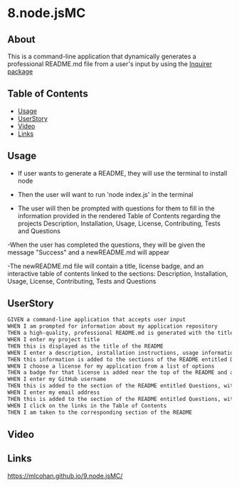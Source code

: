 
# 8.node.jsMC

## About
    
This is a command-line application that dynamically generates a professional README.md file from a user's input by using the [Inquirer package](https://www.npmjs.com/package/inquirer)

   ## Table of Contents
   * [Usage](#usage)
   * [UserStory](#UserStory)
   * [Video](#video)
   * [Links](#links)

## Usage
- If  user wants to generate a README, they will use the terminal to install node

-  Then the user will want to run 'node index.js' in the terminal

- The user will then be prompted with questions for them to fill in the information provided in the rendered Table of Contents regarding the projects Description, Installation, Usage, License, Contributing, Tests and Questions

-When the user has completed the questions, they will be given the message "Success" and a newREADME.md will appear

-The newREADME.md file will contain a title, license badge, and an interactive table of contents linked to the sections: Description, Installation, Usage, License, Contributing, Tests and Questions

## UserStory

```md
GIVEN a command-line application that accepts user input
WHEN I am prompted for information about my application repository
THEN a high-quality, professional README.md is generated with the title of my project and sections entitled Description, Table of Contents, Installation, Usage, License, Contributing, Tests, and Questions
WHEN I enter my project title
THEN this is displayed as the title of the README
WHEN I enter a description, installation instructions, usage information, contribution guidelines, and test instructions
THEN this information is added to the sections of the README entitled Description, Installation, Usage, Contributing, and Tests
WHEN I choose a license for my application from a list of options
THEN a badge for that license is added near the top of the README and a notice is added to the section of the README entitled License that explains which license the application is covered under
WHEN I enter my GitHub username
THEN this is added to the section of the README entitled Questions, with a link to my GitHub profile
WHEN I enter my email address
THEN this is added to the section of the README entitled Questions, with instructions on how to reach me with additional questions
WHEN I click on the links in the Table of Contents
THEN I am taken to the corresponding section of the README
```

## Video



## Links

https://mlcohan.github.io/9.node.jsMC/



